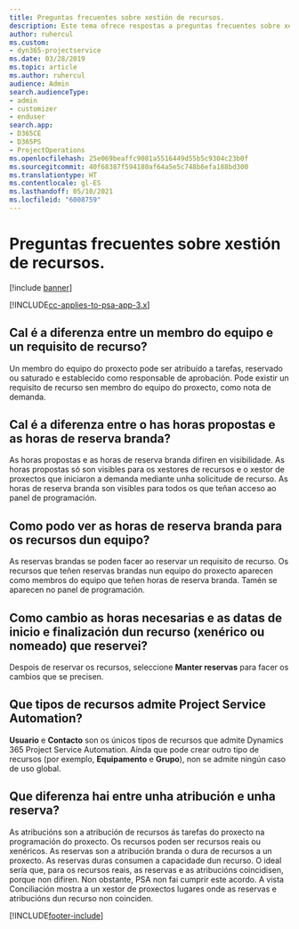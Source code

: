 ```yaml
---
title: Preguntas frecuentes sobre xestión de recursos.
description: Este tema ofrece respostas a preguntas frecuentes sobre xestión de recursos.
author: ruhercul
ms.custom:
- dyn365-projectservice
ms.date: 03/28/2019
ms.topic: article
ms.author: ruhercul
audience: Admin
search.audienceType:
- admin
- customizer
- enduser
search.app:
- D365CE
- D365PS
- ProjectOperations
ms.openlocfilehash: 25e069beaffc9081a5516449d55b5c9304c23b0f
ms.sourcegitcommit: 40f68387f594180af64a5e5c748b6efa188bd300
ms.translationtype: HT
ms.contentlocale: gl-ES
ms.lasthandoff: 05/10/2021
ms.locfileid: "6008759"
---
```

# <a name="resource-management-faq"></a>Preguntas frecuentes sobre xestión de recursos.

[!include [banner](../includes/psa-now-project-operations.md)]

[!INCLUDE[cc-applies-to-psa-app-3.x](../includes/cc-applies-to-psa-app-3x.md)]

## <a name="what-is-the-difference-between-a-team-member-and-a-resource-requirement"></a>Cal é a diferenza entre un membro do equipo e un requisito de recurso?

Un membro do equipo do proxecto pode ser atribuído a tarefas, reservado ou saturado e establecido como responsable de aprobación. Pode existir un requisito de recurso sen membro do equipo do proxecto, como nota de demanda. 

## <a name="what-is-the-difference-between-proposed-and-soft-booked-hours"></a>Cal é a diferenza entre o has horas propostas e as horas de reserva branda?

As horas propostas e as horas de reserva branda difiren en visibilidade. As horas propostas só son visibles para os xestores de recursos e o xestor de proxectos que iniciaron a demanda mediante unha solicitude de recurso. As horas de reserva branda son visibles para todos os que teñan acceso ao panel de programación.

## <a name="how-can-i-see-the-soft-booked-hours-for-resources-on-a-team"></a>Como podo ver as horas de reserva branda para os recursos dun equipo?

As reservas brandas se poden facer ao reservar un requisito de recurso. Os recursos que teñen reservas brandas nun equipo do proxecto aparecen como membros do equipo que teñen horas de reserva branda. Tamén se aparecen no panel de programación.

## <a name="how-do-i-change-the-required-hours-and-the-start-and-end-dates-for-a-resource-generic-or-named-that-i-booked"></a>Como cambio as horas necesarias e as datas de inicio e finalización dun recurso (xenérico ou nomeado) que reservei?

Despois de reservar os recursos, seleccione **Manter reservas** para facer os cambios que se precisen.

## <a name="what-resources-types-does-project-service-automation-support"></a>Que tipos de recursos admite Project Service Automation?

**Usuario** e **Contacto** son os únicos tipos de recursos que admite Dynamics 365 Project Service Automation. Aínda que pode crear outro tipo de recursos (por exemplo, **Equipamento** e **Grupo**), non se admite ningún caso de uso global.

## <a name="what-is-the-difference-between-an-assignment-and-a-booking"></a>Que diferenza hai entre unha atribución e unha reserva?

As atribucións son a atribución de recursos ás tarefas do proxecto na programación do proxecto. Os recursos poden ser recursos reais ou xenéricos. As reservas son a atribución branda o dura de recursos a un proxecto. As reservas duras consumen a capacidade dun recurso. O ideal sería que, para os recursos reais, as reservas e as atribucións coincidisen, porque non difiren. Non obstante, PSA non fai cumprir este acordo. A vista Conciliación mostra a un xestor de proxectos lugares onde as reservas e atribucións dun recurso non coinciden.


[!INCLUDE[footer-include](../includes/footer-banner.md)]